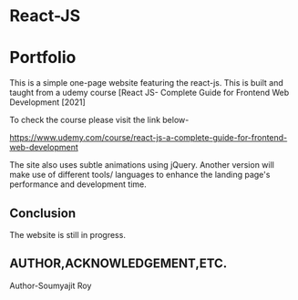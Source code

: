 # React-JS

# Portfolio

This is a simple one-page website featuring the react-js. This is built and taught from a udemy course [React JS- Complete Guide for Frontend Web Development [2021]

To check the course please visit the link below-

https://www.udemy.com/course/react-js-a-complete-guide-for-frontend-web-development


The site also uses subtle animations using jQuery. Another version will make use of different tools/ languages to enhance the landing page's performance and development time. 

## Conclusion

The website is still in progress.

## AUTHOR,ACKNOWLEDGEMENT,ETC.

Author-Soumyajit Roy
